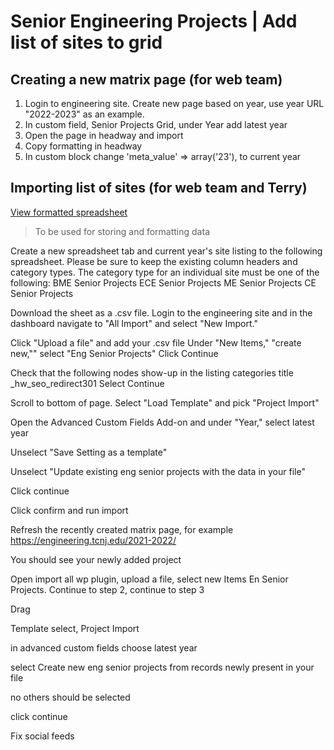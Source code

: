 # Senior Engineering Projects | Add list of sites to grid

## Creating a new matrix page (for web team)

1. Login to engineering site. Create new page based on year, use year URL "2022-2023" as an example.
2. In custom field, Senior Projects Grid, under Year add latest year
3. Open the page in headway and import
4. Copy formatting in headway
5. In custom block change 
	'meta_value'	=> array('23'), to current year


## Importing list of sites (for web team and Terry)
[View formatted spreadsheet](https://docs.google.com/spreadsheets/d/13s5IzXsWPuQcfOKXzJPZt8qJz58W-EaM7A67pk5FcVI/edit?usp=sharing)
> To be used for storing and formatting data

Create a new spreadsheet tab and current year's site listing to the following spreadsheet. Please be sure to keep the existing column headers and category types. The category type for an individual site must be one of the following:
BME Senior Projects
ECE Senior Projects
ME Senior Projects
CE Senior Projects

Download the sheet as a .csv file. Login to the engineering site and in the dashboard navigate to "All Import" and select "New Import."

Click "Upload a file" and add your .csv file
Under "New Items," "create new,"" select "Eng Senior Projects"
Click Continue

Check that the following nodes show-up in the listing
categories
title
_hw_seo_redirect301
Select Continue

Scroll to bottom of page. Select "Load Template" and pick "Project Import"

Open the Advanced Custom Fields Add-on and under "Year," select latest year

Unselect "Save Setting as a template"

Unselect "Update existing eng senior projects with the data in your file"

Click continue

Click confirm and run import

Refresh the recently created matrix page, for example https://engineering.tcnj.edu/2021-2022/

You should see your newly added project



Open import all wp plugin, upload a file, select new Items En Senior Projects. Continue to step 2, continue to step 3

Drag

Template select, Project Import

in advanced custom fields choose latest year

select Create new eng senior projects from records newly present in your file

no others should be selected

click continue

Fix social feeds
